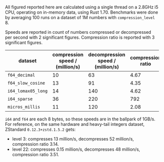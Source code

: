 All figured reported here are calculated using a single thread on a
2.8GHz i5 CPU, operating on in-memory data, using Rust 1.70.
Benchmarks were done by averaging 100 runs on a dataset of 1M numbers
with `compression_level` 8.

Speeds are reported in count of numbers compressed or decompressed
per second with 2 significant figures.
Compression ratio is reported with 3 significant figures.

| dataset            | compression speed / (million/s) | decompression speed / (million/s) | compression ratio |
|--------------------|---------------------------------|-----------------------------------|-------------------|
| `f64_decimal`      | 10                              | 63                                | 4.67              |
| `f64_slow_cosine`  | 13                              | 91                                | 4.35              |
| `i64_lomax05_long` | 14                              | 140                               | 4.62              |
| `i64_sparse`       | 36                              | 220                               | 792               |
| `micros_millis`    | 11                              | 120                               | 2.08              |

`i64` and `f64` are each 8 bytes, so these speeds are in the ballpark of 1GB/s.
For reference, on the same hardware and heavy-tail integers dataset, ZStandard
`0.12.3+zstd.1.5.2` gets:

* level 3: compresses 13 million/s, decompresses 52 million/s, compression
ratio 3.14.
* level 22: compresses 0.15 million/s, decompresses 48 million/s,
compression ratio 3.51.
